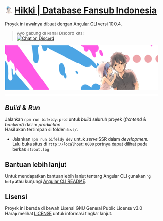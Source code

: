 # <img src="src/assets/img/favicon.png" width="24px" /> [Hikki | Database Fansub Indonesia](https://hikki.bifeldy.id)

Proyek ini awalnya dibuat dengan [Angular CLI](https://github.com/angular/angular-cli) versi 10.0.4.

> Ayo gabung di kanal Discord kita! <br />
[![Chat on Discord](https://discordapp.com/api/guilds/342220398022098944/widget.png "Chat on Discord")](https://discord.gg/xGWdExk)

![](src/assets/img/fansub-banner.png)

----

## *Build* & *Run*

Jalankan `npm run bifeldy:prod` untuk *build* seluruh proyek (*frontend* & *backend*) dalam *production*. <br /> Hasil akan tersimpan di folder `dist/`.
* Jalankan `npm run bifeldy:dev` untuk *serve* SSR dalam *development*. <br /> Lalu buka situs di `http://localhost:0000` portnya dapat dilihat pada berkas `stdout.log`

## Bantuan lebih lanjut

Untuk mendapatkan bantuan lebih lanjut tentang Angular CLI gunakan `ng help` atau kunjungi [Angular CLI README](https://github.com/angular/angular-cli/blob/master/README.md).

## Lisensi

Proyek ini berada di bawah Lisensi GNU General Public License v3.0 <br />
Harap melihat [LICENSE](LICENSE) untuk informasi tingkat lanjut.
